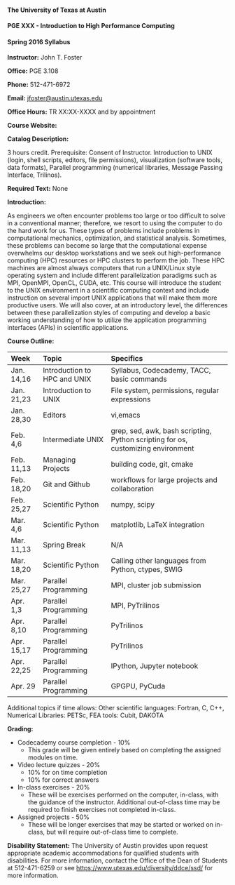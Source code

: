 <!--
.. title: Syllabus
.. slug: index
.. date: 2014-08-10 21:40:03 UTC-05:00
.. template: notitle.tmpl
.. description: PGE 383 - High Performance Computing syllabus page
-->

#### The University of Texas at Austin
#### PGE XXX - Introduction to High Performance Computing 
#### Spring 2016 Syllabus 


**Instructor:** John T. Foster

**Office:** PGE 3.108

**Phone:** 512-471-6972

**Email:** <jfoster@austin.utexas.edu> 

**Office Hours:** TR XX:XX-XXXX and by appointment

**Course Website:** 


**Catalog Description:** 

3 hours credit. Prerequisite: Consent of Instructor. Introduction to UNIX (login, shell scripts, editors, file permissions), visualization (software tools, data formats), Parallel programming (numerical libraries, Message Passing Interface, Trilinos).

**Required Text:** None



**Introduction:**

As engineers we often encounter problems too large or too difficult to solve in a conventional manner; therefore, we resort to using the computer to do the hard work for us. These types of problems include problems in computational mechanics, optimization, and statistical analysis. Sometimes, these problems can become so large that the computational expense overwhelms our desktop workstations and we seek out high-performance computing (HPC) resources or HPC clusters to perform the job. These HPC machines are almost always computers that run a UNIX/Linux style operating system and include different parallelization paradigms such as MPI, OpenMPI, OpenCL, CUDA, etc. This course will introduce the student to the UNIX environment in a scientific computing context and include instruction on several import UNIX applications that will make them more productive users. We will also cover, at an introductory level, the differences between these parallelization styles of computing and develop a basic working understanding of how to utilize the application programming interfaces (APIs) in scientific applications.

**Course Outline:**

|Week             |Topic             |Specifics                                                                         |
|:------------|:---------------------|:---------------------------------------------------------------------------------|
| Jan. 14,16   | Introduction to HPC and UNIX  | Syllabus, Codecademy, TACC, basic commands                            |
| Jan. 21,23   | Introduction to UNIX          | File system, permissions, regular expressions                          |
| Jan. 28,30   | Editors              | vi,emacs                                                                        |
| Feb. 4,6     | Intermediate UNIX	 | grep, sed, awk, bash scripting, Python scripting for os, customizing environment |
| Feb. 11,13   | Managing Projects	 | building code, git, cmake                                                        |
| Feb. 18,20   | Git and Github      | workflows for large projects and collaboration
| Feb. 25,27   | Scientific Python	 | numpy, scipy                                                                     | 
| Mar. 4,6     | Scientific Python	 | matplotlib, LaTeX integration
| Mar. 11,13   | Spring Break        | N/A                                                                              |
| Mar. 18,20   | Scientific Python   | Calling other languages from Python, ctypes, SWIG                                |
| Mar. 25,27   | Parallel Programming | MPI, cluster job submission                                                     |
| Apr. 1,3     | Parallel Programming | MPI, PyTrilinos                                                                 |
| Apr. 8,10    | Parallel Programming | PyTrilinos                                                                      |
| Apr. 15,17   | Parallel Programming | PyTrilinos                                                                      |
| Apr. 22,25   | Parallel Programming | IPython, Jupyter notebook                                                       |
| Apr. 29      | Parallel Programming | GPGPU, PyCuda                                                                   |

Additional topics if time allows: Other scientific languages: Fortran, C, C++, Numerical Libraries: PETSc, FEA tools: Cubit, DAKOTA


**Grading:**

 * Codecademy course completion - 10%
    * This grade will be given entirely based on completing the assigned modules on time.
 * Video lecture quizzes - 20%
    * 10% for on time completion
    * 10% for correct answers
 * In-class exercises - 20%
    * These will be exercises performed on the computer, in-class, with the guidance of the instructor. Additional out-of-class time may be required to finish exercises not completed in-class.
 * Assigned projects - 50%
    * These will be longer exercises that may be started or worked on in-class, but will require out-of-class time to complete.

**Disability Statement:** The University of Austin provides upon request appropriate academic accommodations for qualified students with disabilities. For more information, contact the Office of the Dean of Students at 512-471-6259 or see https://www.utexas.edu/diversity/ddce/ssd/ for more information.

